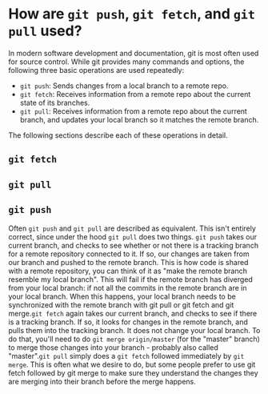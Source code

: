 # How are `git push`, `git fetch`, and `git pull` used?

In modern software development and documentation, git is most often used for source control. While git provides many commands and options, the following three basic operations are used repeatedly:

- `git push`: Sends changes from a local branch to a remote repo.
- `git fetch`: Receives information from a remote repo about the current state of its branches.
- `git pull`: Receives information from a remote repo about the current branch, and updates your local branch so it matches the remote branch.

The following sections describe each of these operations in detail.

## `git fetch`

## `git pull`

## `git push`

Often `git push` and `git pull` are described as equivalent. This isn't entirely correct, since under the hood `git pull` does two things. `git push` takes our current branch, and checks to see whether or not there is a tracking branch for a remote repository connected to it. If so, our changes are taken from our branch and pushed to the remote branch. This is how code is shared with a remote repository, you can think of it as "make the remote branch resemble my local branch". This will fail if the remote branch has diverged from your local branch: if not all the commits in the remote branch are in your local branch. When this happens, your local branch needs to be synchronized with the remote branch with git pull or git fetch and git merge.`git fetch` again takes our current branch, and checks to see if there is a tracking branch. If so, it looks for changes in the remote branch, and pulls them into the tracking branch. It does not change your local branch. To do that, you'll need to do `git merge origin/master` (for the "master" branch) to merge those changes into your branch - probably also called "master".`git pull` simply does a `git fetch` followed immediately by `git merge`. This is often what we desire to do, but some people prefer to use git fetch followed by git merge to make sure they understand the changes they are merging into their branch before the merge happens.
